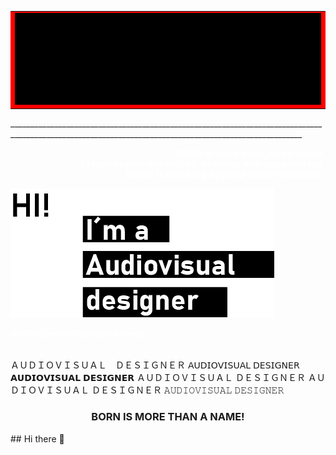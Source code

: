 <table>
  <tr>
    <td align="center" style="background-color:#FF0000;">
      <img src="https://github.com/marianelaalbrigi/recursos/blob/main/Comp%201.gif?raw=true" alt="Header GIF"/> 
    </td>
  </tr>
</table>
_______________________________________________________________________________________________________________________________________________________

<div>
  <p align="right" style="color:white; font-weight: bold;">𝘽𝙊𝙍𝙉 𝙞𝙨 𝙢𝙤𝙧𝙚 𝙩𝙝𝙖𝙣 𝙟𝙪𝙨𝙩 𝙖 𝙣𝙖𝙢𝙚.
    <br>𝙄𝙩 𝙧𝙚𝙥𝙧𝙚𝙨𝙚𝙣𝙩𝙨 𝙢𝙮 𝙫𝙖𝙡𝙪𝙚𝙨, 𝙖𝙗𝙞𝙡𝙞𝙩𝙞𝙚𝙨 𝙖𝙣𝙙 𝙚𝙭𝙥𝙚𝙧𝙞𝙚𝙣𝙘𝙚𝙨.
    <br>𝘽𝙊𝙍𝙉 𝙞𝙨 𝙩𝙝𝙞𝙣𝙠𝙞𝙣𝙜 𝙗𝙚𝙮𝙤𝙣𝙙 𝙬𝙝𝙖𝙩’𝙨 𝙥𝙤𝙨𝙨𝙞𝙗𝙡𝙚.
  </p>
</div>

![Mi Gif](https://github.com/marianelaalbrigi/recursos/blob/fca20177d2fcc7fa6c48ab457f6166519f329681/02.png)



<p style="color:white; font-weight: bold;" background-color:#FF0000;">𝘉𝘖𝘙𝘕 𝘪𝘴 𝘮𝘰𝘳𝘦 𝘵𝘩𝘢𝘯 𝘫𝘶𝘴𝘵 𝘢 𝘯𝘢𝘮𝘦!</p><br>
ＡＵＤＩＯＶＩＳＵＡＬ ＤＥＳＩＧＮＥＲ
𝖠𝖴𝖣𝖨𝖮𝖵𝖨𝖲𝖴𝖠𝖫 𝖣𝖤𝖲𝖨𝖦𝖭𝖤𝖱
𝗔𝗨𝗗𝗜𝗢𝗩𝗜𝗦𝗨𝗔𝗟 𝗗𝗘𝗦𝗜𝗚𝗡𝗘𝗥
ＡＵＤＩＯＶＩＳＵＡＬ ＤＥＳＩＧＮＥＲ
ＡＵＤＩＯＶＩＳＵＡＬ ＤＥＳＩＧＮＥＲ
𝙰𝚄𝙳𝙸𝙾𝚅𝙸𝚂𝚄𝙰𝙻 𝙳𝙴𝚂𝙸𝙶𝙽𝙴𝚁

<h3 align="center">BORN IS MORE THAN A NAME!</h3>
## Hi there 👋
<!--
**marianelaalbrigi/marianelaalbrigi** is a ✨ _special_ ✨ repository because its `README.md` (this file) appears on your GitHub profile.

Here are some ideas to get you started:

- 🔭 I’m currently working on ...
- 🌱 I’m currently learning ...
- 👯 I’m looking to collaborate on ...
- 🤔 I’m looking for help with ...
- 💬 Ask me about ...
- 📫 How to reach me: ...
- 😄 Pronouns: ...
- ⚡ Fun fact: ...
-->


<div align="center">
  <img height="200" src="https://github.com/marianelaalbrigi/recursos/blob/main/Comp%201.gif?raw=true"  />
</div>

